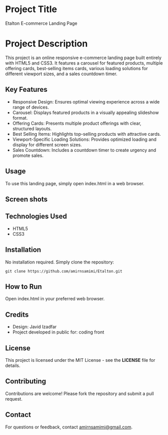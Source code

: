 # Project Title

Etalton E-commerce Landing Page

# Project Description

This project is an online responsive e-commerce landing page built entirely with HTML5 and CSS3. It features a carousel for featured products, multiple offering cards, best-selling items cards, various loading solutions for different viewport sizes, and a sales countdown timer.

## Key Features

- Responsive Design: Ensures optimal viewing experience across a wide range of devices.
- Carousel: Displays featured products in a visually appealing slideshow format.
- Offering Cards: Presents multiple product offerings with clear, structured layouts.
- Best Selling Items: Highlights top-selling products with attractive cards.
- Viewport-Specific Loading Solutions: Provides optimized loading and display for different screen sizes.
- Sales Countdown: Includes a countdown timer to create urgency and promote sales.

## Usage

To use this landing page, simply open index.html in a web browser.

## Screen shots

## Technologies Used

- HTML5
- CSS3

## Installation

No installation required. Simply clone the repository:

```
git clone https://github.com/amirnsamimi/Etalton.git
```

## How to Run

Open index.html in your preferred web browser.

## Credits

- Design: Javid Izadfar
- Project developed in public for: coding front

## License

This project is licensed under the MIT License - see the **LICENSE** file for details.

## Contributing

Contributions are welcome! Please fork the repository and submit a pull request.

## Contact

For questions or feedback, contact amirnsamimi@gmail.com.
